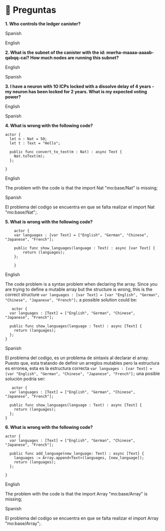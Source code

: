 # <a id="questions"> 🙋 Preguntas </a>

**1. Who controls the ledger canister?**

Spanish



English



**2. What is the subnet of the canister with the id: mwrha-maaaa-aaaab-qabqq-cai? How much nodes are running this subnet?**

English



Spanish



**3. I have a neuron with 1O ICPs locked with a dissolve delay of 4 years - my neuron has been locked for 2 years. What is my expected voting power?**

English



Spanish


**4. What is wrong with the following code?**
```
actor {
  let n : Nat = 50;
  let t : Text = "Hello";

  public func convert_to_text(m : Nat) : async Text {
    Nat.toText(m);
  };
 
}
```
English

The problem with the code is that the import Nat "mo:base/Nat" is missing;

Spanish

El problema del codigo se encuentra en que se falta realizar el import Nat "mo:base/Nat";.

**5. What is wrong with the following code?**
```
    actor {
    var languages : [var Text] = ["English", "German", "Chinese", "Japanese", "French"];

    public func show_languages(language : Text) : async [var Text] {
        return (languages);
    };
    
    }
```

English

The code problem is a syntax problem when declaring the array. Since you are trying to define a mutable array but the structure is wrong, this is the correct structure ```var languages : [var Text] = [var "English", "German", "Chinese", "Japanese", "French"];``` a possible solution could be:
```
   actor {
  var languages : [Text] = ["English", "German", "Chinese", "Japanese", "French"];

  public func show_languages(language : Text) : async [Text] {
    return (languages);
  };
}
```

Spanish

El problema del codigo, es un problema de sintaxis al declarar el array. Puesto que, esta tratando de definir un arreglos mutables pero la estructura es erronea, esta es la estructura correcta ```var languages : [var Text] = [var "English", "German", "Chinese", "Japanese", "French"];``` una posible solución podría ser:
```
   actor {
  var languages : [Text] = ["English", "German", "Chinese", "Japanese", "French"];

  public func show_languages(language : Text) : async [Text] {
    return (languages);
  };
}
```


 
**6. What is wrong with the following code?**
```
actor {
  var languages : [Text] = ["English", "German", "Chinese", "Japanese", "French"];

  public func add_language(new_language: Text) : async [Text] {
    languages := Array.append<Text>(languages, [new_language]);
    return (languages);
  };
 
}
```
English

The problem with the code is that the import Array "mo:base/Array" is missing;

Spanish

El problema del codigo se encuentra en que se falta realizar el import Array "mo:base/Array";.

